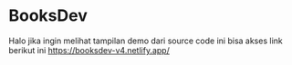 # BooksDev

Halo jika ingin melihat tampilan demo dari source code ini bisa akses link berikut ini
https://booksdev-v4.netlify.app/
